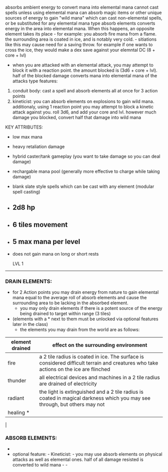 absorbs ambient energy to convert mana into elemental mana
cannot cast spells unless using elemental mana
can absorb magic items or other unique sources of energy to gain "wild mana" which can cast non-elemental spells, or be substituted for any elemental mana type
absorb elements converts energy in the area into elemental mana. When this happens, an opposite element takes its place
    - for example: you absorb fire mana from a flame. the surrounding area is coated in ice, and is notably very cold.
    - sitiations like this may cause need for a saving throw. for example if one wants to cross the ice, they would make a dex save against your elemntal DC (8 + core + lvl)
+ when you are attacked with an elemental attack, you may attempt to block it with a reaction point. the amount blocked is (3d6 + core + lvl). half of the blocked damage converts mana into elemental mana of the attacks type
features: 
1) conduit body: cast a spell and absorb elements all at once for 3 action points
2) kineticist: you can absorb elements on explosions to gain wild mana. additionaly, using 1 reaction point you may attempt to block a kinetic attack against you. roll 3d6, and add your core and lvl.
   however much damage you blocked, convert half that damage into wild mana

KEY ATTRIBUTES:
- low max mana
- heavy retaliation damage
- hybrid caster/tank gameplay (you want to take damage so you can deal damage)
- rechargable mana pool (generally more effective to charge while taking damage)
- blank slate style spells which can be cast with any element (modular spell casting)

- ## 2d8 hp

- ## 6 tiles movement

- ## 5 max mana per level

- does not gain mana on long or short rests

  LVL 1
-------------
### DRAIN ELEMENTS:
- for 2 Action points you may drain energy from nature to gain elemental mana equal to the average roll of absorb elements and cause the surrounding area to be lacking in the absorbed element.
  - you may only drain elements if there is a potent source of the energy being drained to target within range (3 tiles)
- (elements with a * next to them must be unlocked via optional features later in the class)
  - the elements you may drain from the world are as follows:

| element drained | effect on the surrounding environment |
|---|---|
| fire | a 2 tile radius is coated in ice. The surface is considered difficult terrain and creatures who take actions on the ice are flinched |
| thunder | all electrical devices and machines in a 2 tile radius are drained of electricity |
| radiant | the light is extinguished and a 2 tile radius is coated in magical darkness which you may see through, but others may not |
| healing * |
| 
### ABSORB ELEMENTS: 
- 
- optional feature:
      - Kineticist:
          - you may use absorb elements on physical attacks as well as elemental ones. half of all damage resisted is converted to wild mana
      -
      - 

